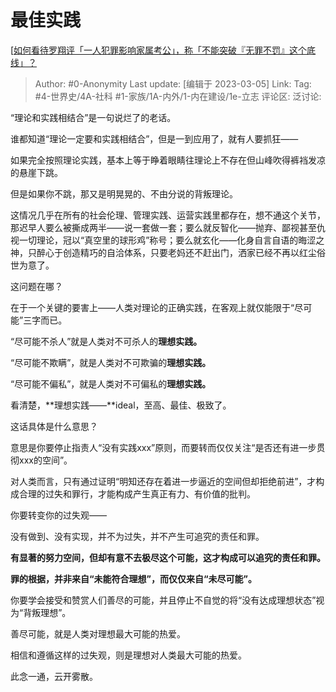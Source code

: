 # 最佳实践
[[如何看待罗翔评「一人犯罪影响家属考公」，称「不能突破『无罪不罚』这个底线」？](https://www.zhihu.com/question/587292013/answer/2921769076)

> Author: #0-Anonymity
> Last update: [编辑于 2023-03-05]
> Link:
> Tag: #4-世界史/4A-社科 #1-家族/1A-内外/1-内在建设/1e-立志
> 评论区:
> 泛讨论: 

“理论和实践相结合”是一句说烂了的老话。

谁都知道“理论一定要和实践相结合”，但是一到应用了，就有人要抓狂——

如果完全按照理论实践，基本上等于睁着眼睛往理论上不存在但山峰吹得裤裆发凉的悬崖下跳。

但是如果你不跳，那又是明晃晃的、不由分说的背叛理论。

这情况几乎在所有的社会伦理、管理实践、运营实践里都存在，想不通这个关节，那迟早人要么被撕成两半——说一套做一套；要么就反智化——抛弃、鄙视甚至仇视一切理论，冠以“真空里的球形鸡”称号；要么就玄化——化身自言自语的晦涩之神，只醉心于创造精巧的自洽体系，只要老妈还不赶出门，洒家已经不再以红尘俗世为意了。

这问题在哪？

在于一个关键的要害上——人类对理论的正确实践，在客观上就仅能限于“尽可能”三字而已。

“尽可能不杀人”就是人类对不可杀人的**理想实践。**

“尽可能不欺瞒”，就是人类对不可欺骗的**理想实践。**

“尽可能不偏私”，就是人类对不可偏私的**理想实践。**

看清楚，**理想实践——**ideal，至高、最佳、极致了。

这话具体是什么意思？

意思是你要停止指责人“没有实践xxx”原则，而要转而仅仅关注“是否还有进一步贯彻xxx的空间”。

对人类而言，只有通过证明“明知还存在着进一步逼近的空间但却拒绝前进”，才构成合理的过失和罪行，才能构成产生真正有力、有价值的批判。

你要转变你的过失观——

没有做到、没有实现，并不为过失，并不产生可追究的责任和罪。

**有显著的努力空间，但却有意不去极尽这个可能，这才构成可以追究的责任和罪。**

**罪的根据，并非来自“未能符合理想”，而仅仅来自“未尽可能”。**

你要学会接受和赞赏人们善尽的可能，并且停止不自觉的将“没有达成理想状态”视为“背叛理想”。

善尽可能，就是人类对理想最大可能的热爱。

相信和遵循这样的过失观，则是理想对人类最大可能的热爱。

此念一通，云开雾散。
